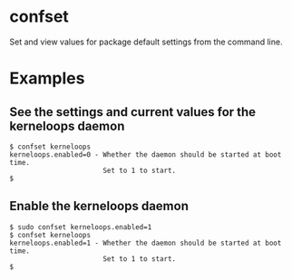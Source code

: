 confset
=======

Set and view values for package default settings from the command line.

Examples
=======
See the settings and current values for the kerneloops daemon
-------
    $ confset kerneloops
    kerneloops.enabled=0 - Whether the daemon should be started at boot time.
                           Set to 1 to start.
    $

Enable the kerneloops daemon
-------
    $ sudo confset kerneloops.enabled=1
    $ confset kerneloops
    kerneloops.enabled=1 - Whether the daemon should be started at boot time.
                           Set to 1 to start.
    $ 